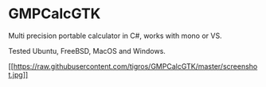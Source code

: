 # GMPCalcGTK
Multi precision portable calculator in C#, works with mono or VS.

Tested Ubuntu, FreeBSD, MacOS and Windows.

[[https://raw.githubusercontent.com/tigros/GMPCalcGTK/master/screenshot.jpg]]
